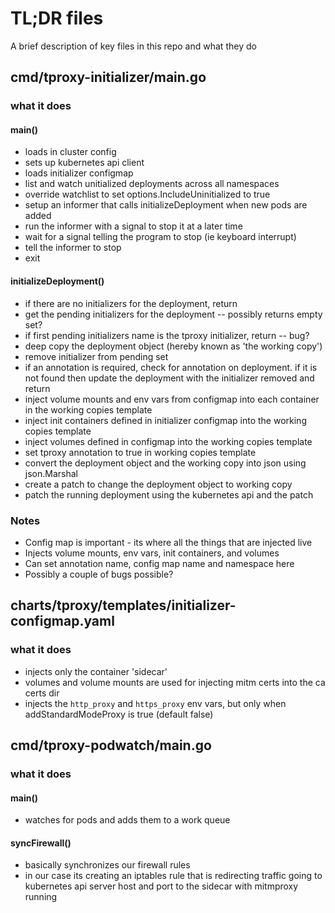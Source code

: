 # TL;DR files

A brief description of key files in this repo and what they do

## cmd/tproxy-initializer/main.go

### what it does

#### main()
- loads in cluster config
- sets up kubernetes api client
- loads initializer configmap
- list and watch unitialized deployments across all namespaces
- override watchlist to set options.IncludeUninitialized to true
- setup an informer that calls initializeDeployment when new pods are added
- run the informer with a signal to stop it at a later time
- wait for a signal telling the program to stop (ie keyboard interrupt)
- tell the informer to stop
- exit

#### initializeDeployment()
- if there are no initializers for the deployment, return
- get the pending initializers for the deployment -- possibly returns empty set?
- if first pending initializers name is the tproxy initializer, return -- bug?
- deep copy the deployment object (hereby known as 'the working copy')
- remove initializer from pending set
- if an annotation is required, check for annotation on deployment. if it is
  not found then update the deployment with the initializer removed and return
- inject volume mounts and env vars from configmap into each container in the working copies template
- inject init containers defined in initializer configmap into the working copies template
- inject volumes defined in configmap into the working copies template
- set tproxy annotation to true in working copies template
- convert the deployment object and the working copy into json using json.Marshal
- create a patch to change the deployment object to working copy
- patch the running deployment using the kubernetes api and the patch

### Notes

- Config map is important - its where all the things that are injected live
- Injects volume mounts, env vars, init containers, and volumes
- Can set annotation name, config map name and namespace here
- Possibly a couple of bugs possible?

##  charts/tproxy/templates/initializer-configmap.yaml

### what it does

- injects only the container 'sidecar'
- volumes and volume mounts are used for injecting mitm certs into the ca certs dir
- injects the `http_proxy` and `https_proxy` env vars, but only when addStandardModeProxy is true (default false) 

## cmd/tproxy-podwatch/main.go

### what it does

#### main()
- watches for pods and adds them to a work queue

#### syncFirewall()
- basically synchronizes our firewall rules
- in our case its creating an iptables rule that is redirecting traffic going to 
  kubernetes api server host and port to the sidecar with mitmproxy running
